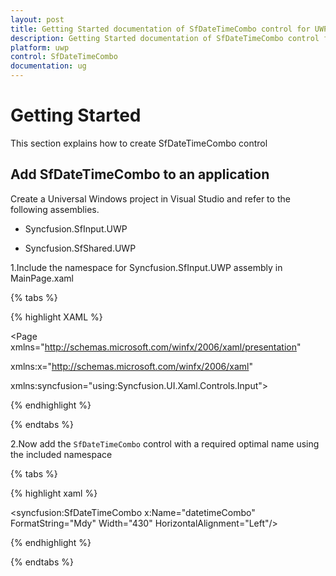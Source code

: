 ```yaml
---
layout: post
title: Getting Started documentation of SfDateTimeCombo control for UWP
description: Getting Started documentation of SfDateTimeCombo control for UWP
platform: uwp
control: SfDateTimeCombo
documentation: ug
---
```


# Getting Started

This section explains how to create SfDateTimeCombo control

## Add SfDateTimeCombo to an application

Create a Universal Windows project in Visual Studio and refer to the following assemblies.

* Syncfusion.SfInput.UWP

* Syncfusion.SfShared.UWP

1.Include the namespace for Syncfusion.SfInput.UWP assembly in MainPage.xaml
  
{% tabs %}

{% highlight XAML %}
 
<Page xmlns="http://schemas.microsoft.com/winfx/2006/xaml/presentation"

xmlns:x="http://schemas.microsoft.com/winfx/2006/xaml"

xmlns:syncfusion="using:Syncfusion.UI.Xaml.Controls.Input">

{% endhighlight %}

{% endtabs %}

 2.Now add the `SfDateTimeCombo` control with a required optimal name using the included namespace

{% tabs %}

{% highlight xaml %}
	
 <syncfusion:SfDateTimeCombo x:Name="datetimeCombo" FormatString="Mdy"  Width="430"  HorizontalAlignment="Left"/>
 
{% endhighlight %}

{% endtabs %}
